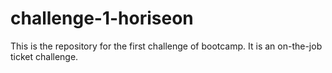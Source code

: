 # challenge-1-horiseon
This is the repository for the first challenge of bootcamp. It is an on-the-job ticket challenge.
